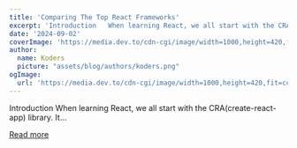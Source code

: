 ```yaml
---
title: 'Comparing The Top React Frameworks'
excerpt: 'Introduction   When learning React, we all start with the CRA(create-react-app) library. It...'
date: '2024-09-02'
coverImage: 'https://media.dev.to/cdn-cgi/image/width=1000,height=420,fit=cover,gravity=auto,format=auto/https%3A%2F%2Fdev-to-uploads.s3.amazonaws.com%2Fuploads%2Farticles%2F48qwka1uhs7ymn3g3ws4.png'
author:
  name: Koders
  picture: "assets/blog/authors/koders.png"
ogImage:
  url: 'https://media.dev.to/cdn-cgi/image/width=1000,height=420,fit=cover,gravity=auto,format=auto/https%3A%2F%2Fdev-to-uploads.s3.amazonaws.com%2Fuploads%2Farticles%2F48qwka1uhs7ymn3g3ws4.png'
---
```


Introduction   When learning React, we all start with the CRA(create-react-app) library. It...

[Read more](https://dev.to/surajondev/comparing-the-top-cra-alternatives-9cg)
